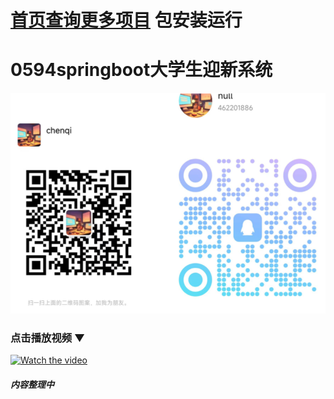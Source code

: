 # [首页查询更多项目](https://github.com/GraduationProject-springboot) 包安装运行


# 0594springboot大学生迎新系统

![picture](https://raw.githubusercontent.com/GraduationProject-springboot/.github/main/img/wx.png)

### 点击播放视频 ▼
[![Watch the video](https://i.sstatic.net/Vp2cE.png)](https://www.bilibili.com/video/BV1eMbYemE1U?p=90)


#####   内容整理中  












